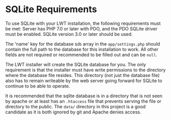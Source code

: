 # SQLite Requirements

To use SQLite with your LWT installation, the following requirements must 
be met: Server has PHP 7.0 or later with PDO, and the PDO SQLite driver must be
enabled. SQLite version 3.0 or later should be used.

The 'name' key for the database `$db` array in the `app/settings.php` should
contain the full path to the database for this installation to work. All other
fields are not required or recommended to be filled out and can be `null`.

The LWT installer will create the SQLite database for you. The only
requirement is that the installer must have write permissions to the directory
where the database file resides. This directory (not just the database file) 
also has to remain writeable by the web server going forward for SQLite to 
continue to be able to operate.

It is recommended that the sqlite database is in a directory that is not seen
by apache or at least has an `.htaccess` file that prevents serving the file or
directory to the public. The `data/` directory in this project is a good
candidate as it is both ignored by git and Apache denies access.

